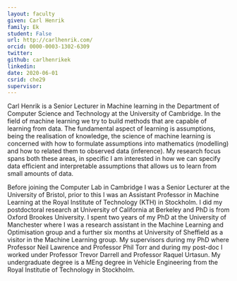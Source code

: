 ```yaml
---
layout: faculty
given: Carl Henrik
family: Ek
student: False
url: http://carlhenrik.com/
orcid: 0000-0003-1302-6309
twitter: 
github: carlhenrikek
linkedin: 
date: 2020-06-01
csrid: che29
supervisor: 
---
```


Carl Henrik is a Senior Lecturer in Machine learning in the Department of Computer Science and Technology at the University of Cambridge. In the field of machine learning we try to build methods that are capable of learning from data. The fundamental aspect of learning is assumptions, being the realisation of knowledge, the science of machine learning is concerned with how to formulate assumptions into mathematics (modelling) and how to related them to observed data (inference). My research focus spans both these areas, in specific I am interested in how we can specify data efficient and interpretable assumptions that allows us to learn from small amounts of data.


Before joining the Computer Lab in Cambridge I was a Senior Lecturer at the University of Bristol, prior to this I was an Assistant Professor in Machine Learning at the Royal Institute of Technology (KTH) in Stockholm. I did my postdoctoral research at University of California at Berkeley and PhD is from Oxford Brookes University. I spent two years of my PhD at the University of Manchester where I was a research assistant in the Machine Learning and Optimisation group and a further six months at University of Sheffield as a visitor in the Machine Learning group. My supervisors during my PhD where Professor Neil Lawrence and Professor Phil Torr and during my post-doc I worked under Professor Trevor Darrell and Professor Raquel Urtasun. My undergraduate degree is a MEng degree in Vehicle Engineering from the Royal Institutie of Technology in Stockholm. 
